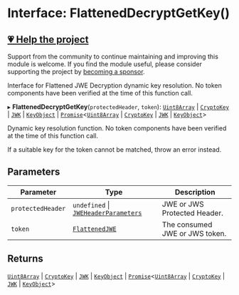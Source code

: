 # Interface: FlattenedDecryptGetKey()

## [💗 Help the project](https://github.com/sponsors/panva)

Support from the community to continue maintaining and improving this module is welcome. If you find the module useful, please consider supporting the project by [becoming a sponsor](https://github.com/sponsors/panva).

Interface for Flattened JWE Decryption dynamic key resolution. No token components have been
verified at the time of this function call.

▸ **FlattenedDecryptGetKey**(`protectedHeader`, `token`): [`Uint8Array`](https://developer.mozilla.org/docs/Web/JavaScript/Reference/Global_Objects/Uint8Array) \| [`CryptoKey`](https://developer.mozilla.org/docs/Web/API/CryptoKey) \| [`JWK`](../../../../types/interfaces/JWK.md) \| [`KeyObject`](../../../../types/interfaces/KeyObject.md) \| [`Promise`](https://developer.mozilla.org/docs/Web/JavaScript/Reference/Global_Objects/Promise)\<[`Uint8Array`](https://developer.mozilla.org/docs/Web/JavaScript/Reference/Global_Objects/Uint8Array) \| [`CryptoKey`](https://developer.mozilla.org/docs/Web/API/CryptoKey) \| [`JWK`](../../../../types/interfaces/JWK.md) \| [`KeyObject`](../../../../types/interfaces/KeyObject.md)\>

Dynamic key resolution function. No token components have been verified at the time of this
function call.

If a suitable key for the token cannot be matched, throw an error instead.

## Parameters

| Parameter | Type | Description |
| ------ | ------ | ------ |
| `protectedHeader` | `undefined` \| [`JWEHeaderParameters`](../../../../types/interfaces/JWEHeaderParameters.md) | JWE or JWS Protected Header. |
| `token` | [`FlattenedJWE`](../../../../types/interfaces/FlattenedJWE.md) | The consumed JWE or JWS token. |

## Returns

[`Uint8Array`](https://developer.mozilla.org/docs/Web/JavaScript/Reference/Global_Objects/Uint8Array) \| [`CryptoKey`](https://developer.mozilla.org/docs/Web/API/CryptoKey) \| [`JWK`](../../../../types/interfaces/JWK.md) \| [`KeyObject`](../../../../types/interfaces/KeyObject.md) \| [`Promise`](https://developer.mozilla.org/docs/Web/JavaScript/Reference/Global_Objects/Promise)\<[`Uint8Array`](https://developer.mozilla.org/docs/Web/JavaScript/Reference/Global_Objects/Uint8Array) \| [`CryptoKey`](https://developer.mozilla.org/docs/Web/API/CryptoKey) \| [`JWK`](../../../../types/interfaces/JWK.md) \| [`KeyObject`](../../../../types/interfaces/KeyObject.md)\>

